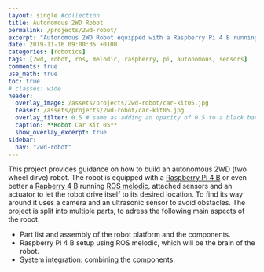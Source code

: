 ```yaml
---
layout: single #collection
title: Autonomous 2WD Robot
permalink: /projects/2wd-robot/
excerpt: "Autonomous 2WD Robot equipped with a Raspberry Pi 4 B running ROS melodic to sense and act in an environment."
date: 2019-11-16 09:00:35 +0100
categories: [robotics]
tags: [2wd, robot, ros, melodic, raspberry, pi, autonomous, sensors]
comments: true
use_math: true
toc: true
# classes: wide
header:
  overlay_image: /assets/projects/2wd-robot/car-kit05.jpg
  teaser: /assets/projects/2wd-robot/car-kit05.jpg
  overlay_filter: 0.5 # same as adding an opacity of 0.5 to a black background
  caption: **Robot Car Kit 05**
  show_overlay_excerpt: true
sidebar:
  nav: "2wd-robot"
---
```


This project provides guidance on how to build an autonomous 2WD (two wheel dirve) robot. 
The robot is equipped with a [Raspberry Pi 4 B](https://de.aliexpress.com/item/32858825148.html?spm=a2g0o.productlist.0.0.5d232e8bvlKM7l&algo_pvid=2c45d347-5783-49a6-a0a8-f104d0b78232&algo_expid=2c45d347-5783-49a6-a0a8-f104d0b78232-0&btsid=0100feb4-37d7-453a-8ff8-47a0e2fbdef7&ws_ab_test=searchweb0_0,searchweb201602_9,searchweb201603_52) or even better a [Rapberry 4 B](https://de.aliexpress.com/item/4000054868537.html?spm=a2g0o.productlist.0.0.2ade7babA4VMjD&algo_pvid=883b9cf1-2bc7-49e3-8407-e71950629c5e&algo_expid=883b9cf1-2bc7-49e3-8407-e71950629c5e-0&btsid=af279edc-561a-4435-a3de-704beddbdadf&ws_ab_test=searchweb0_0,searchweb201602_9,searchweb201603_52)
running [ROS melodic](http://wiki.ros.org/melodic), 
attached sensors and an actuator to let the robot drive itself to its desired location.
To find its way around it uses a camera and an ultrasonic sensor to avoid obstacles. 
The project is split into multiple parts, to adress the following main aspects of the robot.

- Part list and assembly of the robot platform and the components.
- Raspberry Pi 4 B setup using ROS melodic, which will be the brain of the robot.
- System integration: combining the components.
